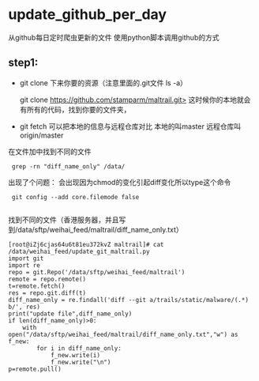# update_github_per_day
从github每日定时爬虫更新的文件 使用python脚本调用github的方式 
## step1:
- git clone 下来你要的资源（注意里面的.git文件 ls -a）

	git clone https://github.com/stamparm/maltrail.git>
这时候你的本地就会有所有的代码，找到你要的文件夹，

- git fetch 可以把本地的信息与远程仓库对比 本地的叫master 远程仓库叫origin/master



在文件加中找到不同的文件
```
 grep -rn "diff_name_only" /data/
```

出现了个问题： 会出现因为chmod的变化引起diff变化所以type这个命令
```
 git config --add core.filemode false
 
 ```
找到不同的文件（香港服务器，并且写到/data/sftp/weihai_feed/maltrail/diff_name_only.txt）
```
[root@iZj6cjas64u6t81eu372kvZ maltrail]# cat  /data/weihai_feed/update_git_maltrail.py
import git
import re
repo = git.Repo('/data/sftp/weihai_feed/maltrail')
remote = repo.remote()
t=remote.fetch()
res = repo.git.diff(t)
diff_name_only = re.findall('diff --git a/trails/static/malware/(.*) b/', res)
print("update file",diff_name_only)
if len(diff_name_only)>0:
    with open("/data/sftp/weihai_feed/maltrail/diff_name_only.txt","w") as f_new:
        for i in diff_name_only:
            f_new.write(i)
            f_new.write("\n")
p=remote.pull()
```
